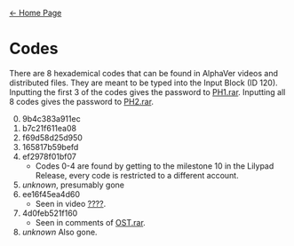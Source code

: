 [← Home Page](../README.md#1-basic-lore)

# Codes
There are 8 hexademical codes that can be found in AlphaVer videos and distributed files. They are meant to be typed into the Input Block (ID 120). Inputting the first 3 of the codes gives the password to [PH1.rar](../resources/lilypad-analyzation.md#ph1.rar). Inputting all 8 codes gives the password to [PH2.rar](../resources/lilypad-analyzation.md#ph2.rar).

0. 9b4c383a911ec
1. b7c21f611ea08
2. f69d58d25d950
3. 165817b59befd
4. ef2978f01bf07
   - Codes 0-4 are found by getting to the milestone 10 in the Lilypad Release, every code is restricted to a different account.
5. *unknown*, presumably gone
6. ee16f45ea4d60
   - Seen in video [????](../videos/question-mark.md).
7. 4d0feb521f160
   - Seen in comments of [OST.rar](../resources/ost-rar.md).
8. *unknown* Also gone.
